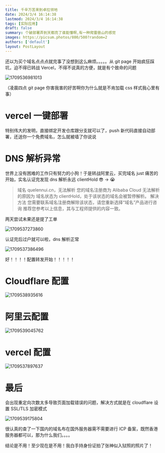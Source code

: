 ```yaml
---
title: 千辛万苦来到卓拉领地
date: 2024/3/4 16:14:38
lastmod: 2024/3/4 16:14:38
tags: [实际应用]
draft: false
summary: 个破部署弄到天都亮了谁能懂啊,有一种爬雷兽山的感觉
images: https://picsum.photos/800/500?random=2
authors: ['default']
layout: PostLayout
---
```


还以为买个域名点点点就完事了没想到这么麻烦。。。。。从 git page 开始疯狂踩坑，迫不得已转战 Vercel，不得不说真的方便，就是有个致命的问题

![1709536981013](\static\images\1709536981013.png)

（凌晨四点 git page 你害我害的好苦啊你为什么就是不肯加载 css 样式我心里有事）

# vercel 一键部署

特别伟大的发明，直接绑定开发仓库跟分支就可以了，push 新代码直接自动部署，还送你一个免费域名，怎么就被墙了你说说

# DNS 解析异常

世界上没有困难的工作只有努力的小狗！于是转战阿里云，买完域名 just 痛苦的开始，实名认证完发现 dns 解析永远 clientHold 😎 -> 😭

> 域名 quelennui.cn，无法解析
> 您的域名注册商为
> Alibaba Cloud
> 无法解析的原因为
> 域名状态为 clientHold，处于该状态的域名会被暂停解析。
> 解决方法
> 您需要联系域名注册商解除该状态，请您重新选择“域名”产品进行咨询
> 推荐您参考以上信息，其与工程师提供的内容一致。

两天尝试未果还是提了工单

![1709537273860](\static\images\1709537273860.png)

认证完后过户就可以啦，dns 解析正常

![1709537386496](\static\images\1709537386496.jpg)

好！！！！配置转发开始！！！！！

# Cloudflare 配置

![1709538935616](\static\images\1709538935616.png)

# 阿里云配置

![1709539045762](\static\images\1709539045762.png)

# vercel 配置

![1709537897637](\static\images\1709537897637.png)

# 最后

会出现重定向次数太多导致页面加载错误的问题，解决方式就是在 cloudflare 设置 SSL/TLS 加密模式

![1709539175804](\static\images\1709539175804.png)

很认真的查了一下国内的域名布在国外服务器需不需要进行 ICP 备案，既然香港服务器都可以，那为什么我们。。。。

结论是不用！至少现在是不用！我白手持身份证拍了张神似入狱照的照片了！
